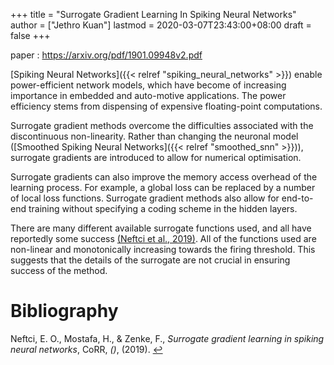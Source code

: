 +++
title = "Surrogate Gradient Learning In Spiking Neural Networks"
author = ["Jethro Kuan"]
lastmod = 2020-03-07T23:43:00+08:00
draft = false
+++

paper
: <https://arxiv.org/pdf/1901.09948v2.pdf>

[Spiking Neural Networks]({{< relref "spiking_neural_networks" >}}) enable power-efficient network models, which
have become of increasing importance in embedded and auto-motive
applications. The power efficiency stems from dispensing of expensive
floating-point computations.

Surrogate gradient methods overcome the difficulties associated with
the discontinuous non-linearity. Rather than changing the neuronal
model ([Smoothed Spiking Neural Networks]({{< relref "smoothed_snn" >}})), surrogate gradients are
introduced to allow for numerical optimisation.

Surrogate gradients can also improve the memory access overhead of the
learning process. For example, a global loss can be replaced by a
number of local loss functions. Surrogate gradient methods also allow
for end-to-end training without specifying a coding scheme in the
hidden layers.

There are many different available surrogate functions used, and all
have reportedly some success
<a id="6c46e273de1ecbecce7f8f1ac7329a57" href="#neftci19_surrog_gradien_learn_spikin_neural_networ">(Neftci et al., 2019)</a>. All of the
functions used are non-linear and monotonically increasing towards the
firing threshold. This suggests that the details of the surrogate are
not crucial in ensuring success of the method.

# Bibliography
<a id="neftci19_surrog_gradien_learn_spikin_neural_networ" target="_blank">Neftci, E. O., Mostafa, H., & Zenke, F., *Surrogate gradient learning in spiking neural networks*, CoRR, *()*,  (2019). </a> [↩](#6c46e273de1ecbecce7f8f1ac7329a57)

